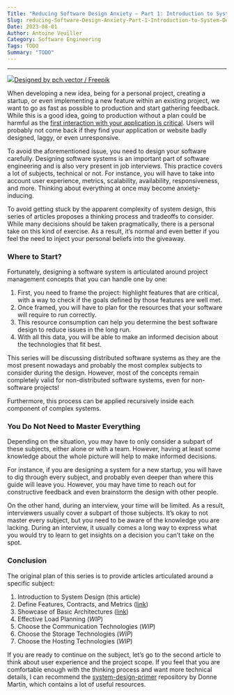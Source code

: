 ```yaml
---
Title: "Reducing Software Design Anxiety — Part 1: Introduction to System Design"
Slug: reducing-Software-Design-Anxiety-Part-1-Introduction-to-System-Design
Date: 2023-08-01
Author: Antoine Veuiller
Category: Software Engineering
Tags: TODO
Summary: "TODO"
---
```


---

![](https://cdn-images-1.medium.com/max/800/1*OwofP5Q14C6hxzSCcsPbbg.jpeg)[Designed by pch.vector / Freepik](https://fr.freepik.com/vecteurs-libre/minuscules-personnes-testant-assurance-qualite-dans-logiciel-isole-illustration-vectorielle-plane-personnage-dessin-anime-fixant-bogues-dans-peripherique-materiel-test-application-concept-service-informatique_10613736.htm#page=1&query=software%20system&position=1)

When developing a new idea, being for a personal project, creating a startup, or even implementing a new feature within an existing project, we want to go as fast as possible to production and start gathering feedback. While this is a good idea, going to production without a plan could be harmful as the [first interaction with your application is critical](https://www.nngroup.com/articles/first-impressions-human-automaticity/). Users will probably not come back if they find your application or website badly designed, laggy, or even unresponsive.

To avoid the aforementioned issue, you need to design your software carefully. Designing software systems is an important part of software engineering and is also very present in job interviews. This practice covers a lot of subjects, technical or not. For instance, you will have to take into account user experience, metrics, scalability, availability, responsiveness, and more. Thinking about everything at once may become anxiety-inducing.

To avoid getting stuck by the apparent complexity of system design, this series of articles proposes a thinking process and tradeoffs to consider. While many decisions should be taken pragmatically, there is a personal take on this kind of exercise. As a result, it’s normal and even better if you feel the need to inject your personal beliefs into the giveaway.

### Where to Start?

Fortunately, designing a software system is articulated around project management concepts that you can handle one by one:

1. First, you need to frame the project: highlight features that are critical, with a way to check if the goals defined by those features are well met.
2. Once framed, you will have to plan for the resources that your software will require to run correctly.
3. This resource consumption can help you determine the best software design to reduce issues in the long run.
4. With all this data, you will be able to make an informed decision about the technologies that fit best.

This series will be discussing distributed software systems as they are the most present nowadays and probably the most complex subjects to consider during the design. However, most of the concepts remain completely valid for non-distributed software systems, even for non-software projects! 

Furthermore, this process can be applied recursively inside each component of complex systems.

### You Do Not Need to Master Everything

Depending on the situation, you may have to only consider a subpart of these subjects, either alone or with a team. However, having at least some knowledge about the whole picture will help to make informed decisions.

For instance, if you are designing a system for a new startup, you will have to dig through every subject, and probably even deeper than where this guide will leave you. However, you may have time to reach out for constructive feedback and even brainstorm the design with other people.

On the other hand, during an interview, your time will be limited. As a result, interviewers usually cover a subpart of those subjects. It’s okay to not master every subject, but you need to be aware of the knowledge you are lacking. During an interview, it usually comes a long way to express what you would try to learn to get insights on a decision you can’t take on the spot.

### Conclusion

The original plan of this series is to provide articles articulated around a specific subject:

1. Introduction to System Design (this article)
2. Define Features, Contracts, and Metrics ([link](https://aveuiller.github.io/Reducing-System-Design-Anxiety-Part-2--Define-Features-Contracts-and-Metrics.html))
3. Showcase of Basic Architectures ([link](https://aveuiller.github.io/Reducing-System-Design-Anxiety-Part-3-Showcase-of-Basic-Architectures))
4. Effective Load Planning (_WIP_)
5. Choose the Communication Technologies (_WIP_)
6. Choose the Storage Technologies (_WIP_)
7. Choose the Hosting Technologies (_WIP_)

If you are ready to continue on the subject, let’s go to the second article to think about user experience and the project scope.
If you feel that you are comfortable enough with the thinking process and want more technical details, I can recommend the [system-design-primer](https://github.com/donnemartin/system-design-primer) repository by Donne Martin, which contains a lot of useful resources.

